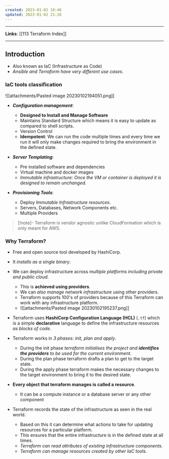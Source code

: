 ```yaml
---
created: 2023-01-02 19:46
updated: 2023-01-02 21:26
---
```

---
**Links**: [[113 Terraform Index]]

---
## Introduction
- Also known as IaC (Infrastructure as Code)
- *Ansible and Terraform have very different use cases*.

### IaC tools classification
![[attachments/Pasted image 20230102194051.png]]

- ***Configuration management***:
	- **Designed to Install and Manage Software**
	- Maintains Standard Structure which means it is easy to update as compared to shell scripts.
	- Version Control
	- **Idempotent**: We can run the code multiple times and every time we run it will only make changes required to bring the environment in the defined state.

- ***Server Templating***:
	- Pre installed software and dependencies
	- Virtual machine and docker images
	- *Immutable infrastructure: Once the VM or container is deployed it is designed to remain unchanged*.

- ***Provisioning Tools***:
	- Deploy *Immutable Infrastructure resources*.
	- Servers, Databases, Network Components etc.
	- Multiple Providers

> [!note]- Terraform is vendor agnostic unlike CloudFormation which is only meant for AWS.

### Why Terraform?
- Free and open source tool developed by HashiCorp.
- It *installs as a single binary*.
- We can deploy infrastructure across *multiple platforms including private and public cloud*. 
	- This is **achieved using providers**.
	- We can *also manage network infrastructure* using other providers.
	- Terraform supports 100's of providers because of this Terraform can work with any infrastructure platform.
	- ![[attachments/Pasted image 20230102195237.png]]

- Terraform uses **HashiCorp Configuration Language (HCL)** (`.tf`) which is a simple **declarative** language to define the infrastructure resources *as blocks of code*.
- Terraform works in *3 phases: init, plan and apply*.
	- During the init phase *terraform initialises the project and **identifies the providers** to be used for the current environment*.
	- During the plan phase terraform drafts a plan to get to the target state.
	- During the apply phase terraform makes the necessary changes to the target environment to bring it to the desired state.

- **Every object that terraform manages is called a resource**.
	- It can be a compute instance or a database server or any other component

- Terraform records the state of the infrastructure as seen in the real world. 
	- Based on this it can determine what actions to take for updating resources for a particular platform.
	- This ensures that the entire infrastructure is in the defined state at all times.
	- *Terraform can read attributes of existing infrastructure components*.
	- *Terraform can manage resources created by other IaC tools*.